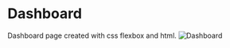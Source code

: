 # Dashboard
Dashboard page created with css flexbox and html.
![Dashboard](https://github.com/sebicirdeiu/Dashboard/assets/103687209/dd32c460-6484-4c7d-8444-5bbdfbae4777)
